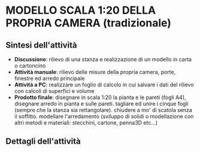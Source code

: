 # MODELLO SCALA 1:20 DELLA PROPRIA CAMERA (tradizionale)

## Sintesi dell'attività
- **Discussione**: rilievo di una stanza e realizzazione di un modello in carta o cartoncino
- **Attività manuale**: rilievo delle misure della propria camera, porte, finestre ed arredo principale 
- **Attività a PC**: realizzare un foglio di calcolo in cui salvare i dati del rilievo con calcoli di superfici e volume
- **Prodotto finale**: disegnare in scala 1:20 la pianta e le pareti (fogli A4), disegnare arredo in pianta e sulle pareti. tagliare ed unire i cinque fogli (sempre che la stanza sia rettangolare). chiudere a mo' di scatola senza il soffitto. modellare l'arredamento (sviluppo di solidi o modellazione con altri metodi e materiali: stecchini, cartone, penna3D etc...)

## Dettagli dell'attività
